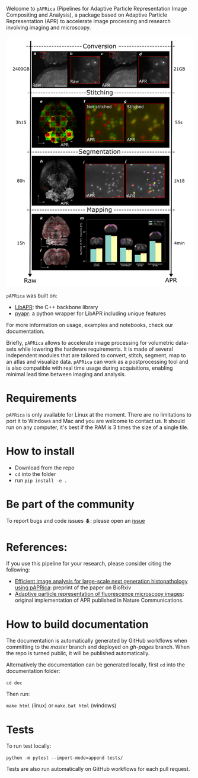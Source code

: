 Welcome to `pAPRica` (Pipelines for Adaptive Particle Representation Image Compositing and Analysis), a package based on Adaptive Particle Representation (APR) to accelerate
image processing and research involving imaging and microscopy.

<center>
<img src=./doc/images/pipeline_pv.png title="pipeline image" width="650"/>
</center>

`pAPRica` was built on:

- [LibAPR](https://github.com/AdaptiveParticles/LibAPR): the C++ backbone library
- [pyapr](https://github.com/AdaptiveParticles/pyapr/): a python wrapper for LibAPR including unique features

For more information on usage, examples and notebooks, check our documentation.

Briefly, `pAPRica` allows to accelerate image processing for volumetric data-sets while lowering the hardware requirements. It
is made of several independent modules that are tailored to convert, stitch, segment, map to an atlas and visualize
data. `pAPRica` can work as a postprocessing tool and is also compatible with real time usage during acquisitions, 
enabling minimal lead time between imaging and analysis.

# Requirements

`pAPRica` is only available for Linux at the moment. There are no limitations to port it to Windows and Mac and you
are welcome to contact us. It should run on any computer, it's best if the RAM is 3 times the size of a 
single tile.

# How to install

- Download from the repo
- `cd` into the folder
- run `pip install -e .`

# Be part of the community

To report bugs and code issues :beetle:: please open an [issue](https://github.com/WyssCenter/APR-pipelines/issues)

# References:

If you use this pipeline for your research, please consider citing the following:

-  [Efficient image analysis for large-scale next generation histopathology using pAPRica](https://www.biorxiv.org/content/10.1101/2023.01.27.525687v1): preprint of the paper on BioRxiv
- [Adaptive particle representation of fluorescence microscopy images](https://www.nature.com/articles/s41467-018-07390-9): original implementation of APR published in Nature Communications.

# How to build documentation

The documentation is automatically generated by GitHub workflows when committing to the *master* branch and deployed on
*gh-pages* branch. When the repo is turned public, it will be published automatically. 

Alternatively the documentation can be generated locally, first `cd` into the documentation folder:

`cd doc`

Then run:

`make html` (linux) or `make.bat html` (windows)

# Tests

To run test locally:

`python -m pytest --import-mode=append tests/`

Tests are also run automatically on GitHub workflows for each pull request.
